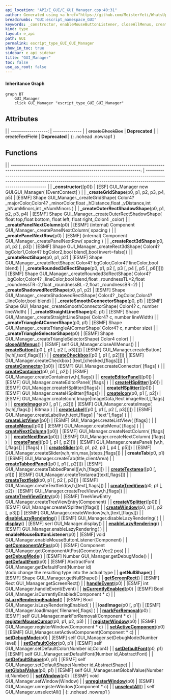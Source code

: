 ```yaml
---
api_location: "API/E_GUI/E_GUI_Manager.cpp:40:31"
author: Generated using <a href="https://github.com/MeisterYeti/WhatsUpDoc">WhatsUpDoc</a>
breadcrumbs: "GUI:escript_namespace_GUI"
keywords: _constructor, enableMouseButtonListener, closeAllMenus, createButton, createContainer, createCheckbox, createCheckBox, createConnector, createEditorPanel, createIcon, createImage, createHSplitter, createLabel, createListView, createMenu, createNextRow, createNextColumn, createPanel, createSlider, createTab, createTabbedPanel, createTextarea, createTextfield, createTextField, createTreeView, createTreeViewEntry, createWindow, createVSplitter, createHSplitter, disableLazyRendering, display, enableLazyRendering, getComponentAtPos, getDebugMode, getScreenRect, getDefaultFont, handleEvent, setWindow, isCurrentlyEnabled, isLazyRenderingEnabled, loadImage, markForRemoval, registerWindow, setActiveComponent, setDebugMode, setDefaultColor, setDefaultFont, setDefaultShape, registerMouseCursor, setGlobalValue, unregisterWindow, unselectAll, _createPanelNextRow, _createPanelNextColumn, _createGridShape, _createRectShape, _createRect3dShape, _createShadowedRectShape, _createOuterRectShadowShape, _createTriangleSelectorShape, _createRounded3dRectShape, _createSmoothConnectorShape, _createTriangleAtCornerShape, _createStraightLineShape, getNullShape
kind: type
layout: e_api
path: GUI
permalink: escript_type_GUI_GUI_Manager
show_in_toc: true
sidebar: e_api_sidebar
title: "GUI_Manager"
toc: false
use_as_root: false
---
```


#### Inheritance Graph

```mermaid
graph BT
	GUI_Manager
	click GUI_Manager "escript_type_GUI_GUI_Manager"
```

## Attributes

|
| ------------------: | -------------- | 
| ~~createCheckBox~~  | **Deprecated** | 
| ~~createTextField~~ | **Deprecated** | 
{: .nohead .nowrap1 }

## Functions

|
| ---------------------------------------------------------------------------------------------------------------------------------------------: | ----------------------------------------------------------------------------------------------------------------------------------------------------------------------------------------- | 
| **_constructor**([p0])                                                                                                                         | [ESF] GUI_Manager new GUI.GUI_Manager( [EventContext] )                                                                                                                                   | 
| **_createGridShape**(p0, p1, p2, p3, p4, p5)                                                                                                   | [ESMF] Shape GUI_Manager._createGridShape( Color4?  _majorColor,Color4? _minorColor,float _hDistance,float _vDistance,int _hNumMinors,int _vNumMinors )                                   | 
| **_createOuterRectShadowShape**(p0, p1, p2, p3, p4)                                                                                            | [ESMF]  Shape GUI_Manager._createOuterRectShadowShape( float top,float bottom, float left, float right,,Color4 _color)                                                                    | 
| **_createPanelNextColumn**(p0)                                                                                                                 | [ESMF] (internal)  Component GUI_Manager._createPanelNextColumn( spacing )                                                                                                                | 
| **_createPanelNextRow**(p0)                                                                                                                    | [ESMF] (internal) Component GUI_Manager._createPanelNextRow( spacing )                                                                                                                    | 
| **_createRect3dShape**(p0, p1, p2 [, p3])                                                                                                      | [ESMF]  Shape GUI_Manager._createRect3dShape( Color4?  bgColor1,Color4? bgColor2,bool blend[,bool invert=false])                                                                          | 
| **_createRectShape**(p0, p1, p2)                                                                                                               | [ESMF]  Shape GUI_Manager._createRectShape( Color4?  bgColor,Color4? lineColor,bool blend)                                                                                                | 
| **_createRounded3dRectShape**(p0, p1, p2 [, p3 [, p4 [, p5 [, p6]]]])                                                                          | [ESMF]  Shape GUI_Manager._createRounded3dRectShape( Color4?  _bgColor,Color4? _lineColor,bool blend,float _roundnessTL=2,float _roundnessTR=2,float _roundnessBL=2,float _roundnessBR=2) | 
| **_createShadowedRectShape**(p0, p1, p2)                                                                                                       | [ESMF]  Shape GUI_Manager._createShadowedRectShape( Color4?  _bgColor,Color4? _lineColor,bool blend)                                                                                      | 
| **_createSmoothConnectorShape**(p0, p1)                                                                                                        | [ESMF]  Shape GUI_Manager._createSmoothConnectorShape( Color4?  c, number lineWidth)                                                                                                      | 
| **_createStraightLineShape**(p0, p1)                                                                                                           | [ESMF]  Shape GUI_Manager._createStraightLineShape( Color4?  c, number lineWidth)                                                                                                         | 
| **_createTriangleAtCornerShape**(p0, p1)                                                                                                       | [ESMF]  Shape GUI_Manager._createTriangleAtCornerShape( Color4?  c, number size)                                                                                                          | 
| **_createTriangleSelectorShape**(p0)                                                                                                           | [ESMF]  Shape GUI_Manager._createTriangleSelectorShape( Color4 color)                                                                                                                     | 
| **[closeAllMenus](classGUI_1_1GUI%5F%5FManager#classGUI_1_1GUI%5F%5FManager_1a03e61831d4b8a39a612ffbc7aed00bdb)**()                            | [ESMF] self GUI_Manager.closeAllMenus()                                                                                                                                                   | 
| **[createButton](classGUI_1_1GUI%5F%5FManager#classGUI_1_1GUI%5F%5FManager_1ac6865f670811e98a5bf07fe062d17fdc)**([p0 [, p1 [, p2 [, p3]]]])    | [ESMF] GUI_Manager.createButton( [w,h[,text[,flags]]] )                                                                                                                                   | 
| **[createCheckbox](classGUI_1_1GUI%5F%5FManager#classGUI_1_1GUI%5F%5FManager_1a9027b160913528a2d9eab57229205b00)**([p0 [, p1 [, p2]]])         | [ESMF] GUI_Manager.createCheckbox( [text,[checked,[flags]]])                                                                                                                              | 
| **[createConnector](classGUI_1_1GUI%5F%5FManager#classGUI_1_1GUI%5F%5FManager_1a558448af64d5314546b866361b429d19)**([p0])                      | [ESMF] GUI_Manager.createConnector( [flags] )                                                                                                                                             | 
| **[createContainer](classGUI_1_1GUI%5F%5FManager#classGUI_1_1GUI%5F%5FManager_1a6923f2254ee7a8dd29c8246f578821e0)**(p0, p1 [, p2])             | [ESMF] GUI_Manager.createContainer(w,h[,flags])                                                                                                                                           | 
| **[createEditorPanel](classGUI_1_1GUI%5F%5FManager#classGUI_1_1GUI%5F%5FManager_1a0ce8c28854a08fe11d6f6bc8163e482c)**([p0])                    | [ESMF] GUI_Manager.createEditorPanel( [flags] )                                                                                                                                           | 
| **[createHSplitter](classGUI_1_1GUI%5F%5FManager#classGUI_1_1GUI%5F%5FManager_1a54144315e0fe610027785fe553061607)**([p0])                      | [ESMF] GUI_Manager.createHSplitter([flags])                                                                                                                                               | 
| **[createHSplitter](classGUI_1_1GUI%5F%5FManager#classGUI_1_1GUI%5F%5FManager_1a54144315e0fe610027785fe553061607)**([p0])                      | [ESMF] GUI_Manager.createHSplitter([flags])                                                                                                                                               | 
| **[createIcon](classGUI_1_1GUI%5F%5FManager#classGUI_1_1GUI%5F%5FManager_1a32e071bcd1a1b8bb5d57a46d517de231)**(p0, p1 [, p2])                  | [ESMF] GUI_Manager.createIcon( Image\|ImageData,Rect imageRect,[,flags] )                                                                                                                 | 
| **[createImage](classGUI_1_1GUI%5F%5FManager#classGUI_1_1GUI%5F%5FManager_1ae8898c3a7d158fc027f345ecfebc4cbc)**(p0 [, p1 [, p2]])              | [ESMF] GUI_Manager.createImage( (w,h[,flags]) \| Bitmap )                                                                                                                                 | 
| **[createLabel](classGUI_1_1GUI%5F%5FManager#classGUI_1_1GUI%5F%5FManager_1acebfe20d87e463a496eee5e164a1c83a)**([p0 [, p1 [, p2 [, p3]]]])     | [ESMF] GUI_Manager.createLabel(w,h,text,[flags] \| "text"[,flags] )                                                                                                                       | 
| **[createListView](classGUI_1_1GUI%5F%5FManager#classGUI_1_1GUI%5F%5FManager_1a8e98ab42c2260f11102ea75c6e3af713)**([p0])                       | [ESMF] GUI_Manager.createListView( [flags] )                                                                                                                                              | 
| **[createMenu](classGUI_1_1GUI%5F%5FManager#classGUI_1_1GUI%5F%5FManager_1a765cb58fde28afcfe8e9fe02a6888001)**([p0])                           | [ESMF] GUI_Manager.createMenu( [flags] )                                                                                                                                                  | 
| **[createNextColumn](classGUI_1_1GUI%5F%5FManager#classGUI_1_1GUI%5F%5FManager_1a833dfa1ed29b751813a45aff366335f3)**([p0])                     | [ESMF] GUI_Manager.createNextColumn( [flags] )                                                                                                                                            | 
| **[createNextRow](classGUI_1_1GUI%5F%5FManager#classGUI_1_1GUI%5F%5FManager_1aadd068777b550f4729ea9e97a5f897c3)**([p0])                        | [ESMF] GUI_Manager.createNextColumn( [flags] )                                                                                                                                            | 
| **[createPanel](classGUI_1_1GUI%5F%5FManager#classGUI_1_1GUI%5F%5FManager_1a8a5a94af818f5540153d451acdaf1acb)**([p0 [, p1 [, p2]]])            | [ESMF] GUI_Manager.createPanel( [w,h,[,flags]] \| [flags] )                                                                                                                               | 
| **[createSlider](classGUI_1_1GUI%5F%5FManager#classGUI_1_1GUI%5F%5FManager_1ac6ac8ea75d6da45d08d201c60bcf2dd1)**(p0, p1, p2, p3 [, p4 [, p5]]) | [ESMF] GUI_Manager.createSlider(w,h,min,max,[steps,[flags]])                                                                                                                              | 
| **createTab**(p0, p1)                                                                                                                          | [ESMF] GUI_Manager.createTab(title,clientArea)                                                                                                                                            | 
| **[createTabbedPanel](classGUI_1_1GUI%5F%5FManager#classGUI_1_1GUI%5F%5FManager_1af43a19e0c798663c35c1bd174ad64f16)**([p0 [, p1 [, p2]]])      | [ESMF] GUI_Manager.createTabbedPanel([w,h,[flags]])                                                                                                                                       | 
| **[createTextarea](classGUI_1_1GUI%5F%5FManager#classGUI_1_1GUI%5F%5FManager_1aeb5eeba537c5c0d9b439598f665ffdc8)**([p0 [, p1]])                | [ESMF] GUI_Manager.createTextarea([text[,flags]])                                                                                                                                         | 
| **[createTextfield](classGUI_1_1GUI%5F%5FManager#classGUI_1_1GUI%5F%5FManager_1afb68ea53173027cbb8d6a8a0464f2065)**(p0, p1 [, p2 [, p3]])      | [ESMF] GUI_Manager.createTextfield(w,h,[text[,flags]])                                                                                                                                    | 
| **[createTreeView](classGUI_1_1GUI%5F%5FManager#classGUI_1_1GUI%5F%5FManager_1a2c5b41680e1463129d590fdb893d57a5)**(p0, p1 [, p2])              | [ESMF] GUI_Manager.createTreeView(w,h,[flags])                                                                                                                                            | 
| **[createTreeViewEntry](classGUI_1_1GUI%5F%5FManager#classGUI_1_1GUI%5F%5FManager_1a689304a305b13b2032aa70a67be44ad0)**(p0)                    | [ESMF] TreeViewEntry GUI_Manager.createTreeViewEntry(Component)                                                                                                                           | 
| **[createVSplitter](classGUI_1_1GUI%5F%5FManager#classGUI_1_1GUI%5F%5FManager_1ab747e58fd6c7997439b2a23206d03350)**([p0])                      | [ESMF] GUI_Manager.createVSplitter([flags])                                                                                                                                               | 
| **[createWindow](classGUI_1_1GUI%5F%5FManager#classGUI_1_1GUI%5F%5FManager_1aac1a7bff0a2f100037c341694bc2eeb1)**(p0, p1 [, p2 [, p3]])         | [ESMF] GUI_Manager.createWindow(w,h,[text,[flags]])                                                                                                                                       | 
| **[disableLazyRendering](classGUI_1_1GUI%5F%5FManager#classGUI_1_1GUI%5F%5FManager_1ae3b92d433a28082522beca5297a3a6b4)**()                     | [ESMF] GUI_Manager.disableLazyRendering( )                                                                                                                                                | 
| **[display](classGUI_1_1GUI%5F%5FManager#classGUI_1_1GUI%5F%5FManager_1afbb6ea14b3c84dcd4b81abfd6f5ce637)**()                                  | [ESMF] serl GUI_Manager.display()                                                                                                                                                         | 
| **[enableLazyRendering](classGUI_1_1GUI%5F%5FManager#classGUI_1_1GUI%5F%5FManager_1a7c16b9e4f125c23d1f25cf54dd49dd19)**()                      | [ESMF] GUI_Manager.enableLazyRendering( )                                                                                                                                                 | 
| **enableMouseButtonListener**(p0)                                                                                                              | [ESMF] void GUI_Manager.enableMouseButtonListener(Component)                                                                                                                              | 
| **[getComponentAtPos](classGUI_1_1GUI%5F%5FManager#classGUI_1_1GUI%5F%5FManager_1aed80168f4e3e32fec7eb421ac0609689)**(p0)                      | [ESMF] Component GUI_Manager.getComponentAtPos(Geometry.Vec2 pos)                                                                                                                         | 
| **[getDebugMode](classGUI_1_1GUI%5F%5FManager#classGUI_1_1GUI%5F%5FManager_1a736c5a573c3980272a9bf91c22183db0)**()                             | [ESMF] Number GUI_Manager.getDebugMode()                                                                                                                                                  | 
| **[getDefaultFont](classGUI_1_1GUI%5F%5FManager#classGUI_1_1GUI%5F%5FManager_1a56f59c52cf9cb9b4c1993216944a3704)**(p0)                         | [ESMF] AbstractFont GUI_Manager.getDefaultFont(Number id)<br/>\todo change the resulting type into the actual type                                                                        | 
| **getNullShape**()                                                                                                                             | [ESMF] Shape GUI_Manager.getNullShape()                                                                                                                                                   | 
| **[getScreenRect](classGUI_1_1GUI%5F%5FManager#classGUI_1_1GUI%5F%5FManager_1a0dc166c4dd7e4c48ff771a4bad60504c)**()                            | [ESMF] Rect GUI_Manager.getScreenRect()                                                                                                                                                   | 
| **[handleEvent](classGUI_1_1GUI%5F%5FManager#classGUI_1_1GUI%5F%5FManager_1aaa777f7281f01cffea1c586e17189b57)**(p0)                            | [ESMF] int GUI_Manager.handleEvent(Event)                                                                                                                                                 | 
| **[isCurrentlyEnabled](classGUI_1_1GUI%5F%5FManager#classGUI_1_1GUI%5F%5FManager_1adc05b225b0ccff76996e9a1efdb5bb33)**(p0)                     | [ESMF] Bool GUI_Manager.isCurrentlyEnabled(Component \* c)                                                                                                                                | 
| **[isLazyRenderingEnabled](classGUI_1_1GUI%5F%5FManager#classGUI_1_1GUI%5F%5FManager_1a60ddf3c1ab5c4943c0c83f2679a608cb)**()                   | [ESMF] Bool GUI_Manager.isLazyRenderingEnabled( )                                                                                                                                         | 
| **loadImage**(p0 [, p1])                                                                                                                       | [ESMF] GUI_Manager.loadImage(  filename[,flags]  )                                                                                                                                        | 
| **[markForRemoval](classGUI_1_1GUI%5F%5FManager#classGUI_1_1GUI%5F%5FManager_1a107ec5385bc5a1e8ad9edecf61b13875)**(p0)                         | [ESMF] self GUI_Manager.markForRemoval(Component \* c)                                                                                                                                    | 
| **[registerMouseCursor](classGUI_1_1GUI%5F%5FManager#classGUI_1_1GUI%5F%5FManager_1ad30be86994b2cee2eb364054eb5e43e5)**(p0, p1, p2, p3)        |                                                                                                                                                                                           | 
| **[registerWindow](classGUI_1_1GUI%5F%5FManager#classGUI_1_1GUI%5F%5FManager_1ab9e4c4996c5275e6a5019aa5895aea00)**(p0)                         | [ESMF] GUI_Manager.registerWindow(Component \* c)                                                                                                                                         | 
| **[setActiveComponent](classGUI_1_1GUI%5F%5FManager#classGUI_1_1GUI%5F%5FManager_1a96c579038f1709f7dae6a609140312f7)**(p0)                     | [ESMF] GUI_Manager.setActiveComponent(Component \* c)                                                                                                                                     | 
| **[setDebugMode](classGUI_1_1GUI%5F%5FManager#classGUI_1_1GUI%5F%5FManager_1a09eeea3962de1632ad76165c03118ccf)**(p0)                           | [ESMF] self GUI_Manager.setDebugMode(Number level)                                                                                                                                        | 
| **[setDefaultColor](classGUI_1_1GUI%5F%5FManager#classGUI_1_1GUI%5F%5FManager_1add945a7bcead3ba0c95bd2d866dc2dc4)**(p0, p1)                    | [ESMF] self GUI_Manager.setDefaultColor(Number id,Color4)                                                                                                                                 | 
| **[setDefaultFont](classGUI_1_1GUI%5F%5FManager#classGUI_1_1GUI%5F%5FManager_1a0502ee6c280a8786e9e4e01f47879fa1)**(p0, p1)                     | [ESMF] self GUI_Manager.setDefaultFont(Number id,AbstractFont)                                                                                                                            | 
| **[setDefaultShape](classGUI_1_1GUI%5F%5FManager#classGUI_1_1GUI%5F%5FManager_1a31c119c1dc4a7681b35762619d05349b)**(p0, p1)                    | [ESMF] self GUI_Manager.setDefaultShape(Number id,AbstractShape)                                                                                                                          | 
| **[setGlobalValue](classGUI_1_1GUI%5F%5FManager#classGUI_1_1GUI%5F%5FManager_1adab38781325ddb18372b5451edd959cb)**(p0, p1)                     | [ESMF] self GUI_Manager.setGlobalValue(Number id,Number)                                                                                                                                  | 
| **[setWindow](classGUI_1_1GUI%5F%5FManager#classGUI_1_1GUI%5F%5FManager_1a65ae780be6c89731ac8937a5879e4bb9)**(p0)                              | [ESMF] void GUI_Manager.setWindow(Window)                                                                                                                                                 | 
| **[unregisterWindow](classGUI_1_1GUI%5F%5FManager#classGUI_1_1GUI%5F%5FManager_1a4a93ed963d22032dbc53e8a28e1e4a10)**(p0)                       | [ESMF] GUI_Manager.unregisterWindow(Component \* c)                                                                                                                                       | 
| **[unselectAll](classGUI_1_1GUI%5F%5FManager#classGUI_1_1GUI%5F%5FManager_1a0c1610533cdeceaf29f223ab9340634c)**()                              | self GUI_Manager.unselectAll()                                                                                                                                                            | 
{: .nohead .nowrap1 }

